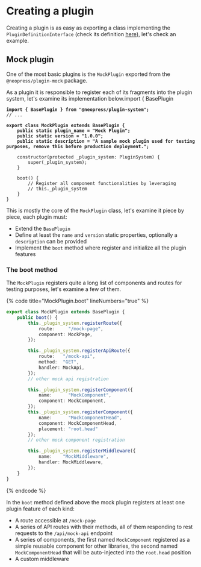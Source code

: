 # Creating a plugin

Creating a plugin is as easy as exporting a class implementing the `PluginDefinitionInterface` (check its definition [here](https://github.com/override-sh/neopress/blob/main/libs/plugin-system/src/lib/interfaces/plugin-definition.interface.ts)), let's check an example.

## Mock plugin

One of the most basic plugins is the `MockPlugin` exported from the `@neopress/plugin-mock` package.

As a plugin it is responsible to register each of its fragments into the plugin system, let's examine its implementation below.import { BasePlugin

<pre class="language-typescript" data-title="MockPlugin" data-line-numbers><code class="lang-typescript"><strong>import { BasePlugin } from "@neopress/plugin-system";
</strong>// ...

<strong>export class MockPlugin extends BasePlugin {
</strong><strong>    public static plugin_name = "Mock Plugin";
</strong><strong>    public static version = "1.0.0";
</strong><strong>    public static description = "A sample mock plugin used for testing purposes, remove this before production deployment.";
</strong>    
    constructor(protected _plugin_system: PluginSystem) {
        super(_plugin_system);
    }
    
    boot() {
        // Register all component functionalities by leveraging 
        // this._plugin_system
    }
}
</code></pre>

This is mostly the core of the `MockPlugin` class, let's examine it piece by piece, each plugin must:

* Extend the `BasePlugin`
* Define at least the `name` and `version` static properties, optionally a `description` can be provided
* Implement the `boot` method where register and initialize all the plugin features

### The boot method

The `MockPlugin` registers quite a long list of components and routes for testing purposes, let's examine a few of them.

{% code title="MockPlugin.boot" lineNumbers="true" %}
```typescript
export class MockPlugin extends BasePlugin {
    public boot() {
        this._plugin_system.registerRoute({
            route:     "/mock-page",
            component: MockPage,
        });

        this._plugin_system.registerApiRoute({
            route:   "/mock-api",
            method:  "GET",
            handler: MockApi,
        });
        // other mock api registration

        this._plugin_system.registerComponent({
            name:      "MockComponent",
            component: MockComponent,
        });
        this._plugin_system.registerComponent({
            name:      "MockComponentHead",
            component: MockComponentHead,
            placement: "root.head"
        });
        // other mock component registration

        this._plugin_system.registerMiddleware({
            name:    "MockMiddleware",
            handler: MockMiddleware,
        });
    }
}
```
{% endcode %}

In the `boot` method defined above the mock plugin registers at least one plugin feature of each kind:

* A route accessible at `/mock-page`
* A series of API routes with their methods, all of them responding to rest requests to the `/api/mock-api` endpoint
* A series of components, the first named `MockComponent` registered as a simple reusable component for other libraries, the second named `MockComponentHead` that will be auto-injected into the `root.head` position
* A custom middleware
